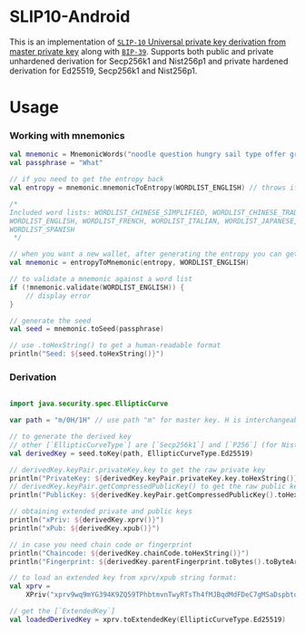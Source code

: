 # SLIP10-Android

This is an implementation of [`SLIP-10` Universal private key derivation from master private key](https://github.com/satoshilabs/slips/blob/master/slip-0010.md)
along with [`BIP-39`](https://github.com/bitcoin/bips/blob/master/bip-0039.mediawiki). 
Supports both public and private unhardened derivation for Secp256k1 and Nist256p1 and private hardened derivation for Ed25519, Secp256k1 and Nist256p1.

# Usage

### Working with mnemonics
```kotlin
val mnemonic = MnemonicWords("noodle question hungry sail type offer grocery clay nation hello mixture forum")
val passphrase = "What"

// if you need to get the entropy back
val entropy = mnemonic.mnemonicToEntropy(WORDLIST_ENGLISH) // throws if mnemonic is invalid

/*
Included word lists: WORDLIST_CHINESE_SIMPLIFIED, WORDLIST_CHINESE_TRADITIONAL,
WORDLIST_ENGLISH, WORDLIST_FRENCH, WORDLIST_ITALIAN, WORDLIST_JAPANESE, WORDLIST_KOREAN,
WORDLIST_SPANISH
 */

// when you want a new wallet, after generating the entropy you can get the mnemonic
val mnemonic = entropyToMnemonic(entropy, WORDLIST_ENGLISH)

// to validate a mnemonic against a word list
if (!mnemonic.validate(WORDLIST_ENGLISH)) {
    // display error
}

// generate the seed
val seed = mnemonic.toSeed(passphrase)

// use .toHexString() to get a human-readable format
println("Seed: ${seed.toHexString()}")
```

### Derivation

```kotlin

import java.security.spec.EllipticCurve

var path = "m/0H/1H" // use path "m" for master key. H is interchangeable with ' for hardened paths

// to generate the derived key
// other [`EllipticCurveType`] are [`Secp256k1`] and [`P256`] (for Nist256p1/Secp256r1)
val derivedKey = seed.toKey(path, EllipticCurveType.Ed25519)

// derivedKey.keyPair.privateKey.key to get the raw private key
println("PrivateKey: ${derivedKey.keyPair.privateKey.key.toHexString()}")
// derivedKey.keyPair.getCompressedPublicKey() to get the raw public key
println("PublicKey: ${derivedKey.keyPair.getCompressedPublicKey().toHexString()}")

// obtaining extended private and public keys
println("xPriv: ${derivedKey.xprv()}")
println("xPub: ${derivedKey.xpub()}")

// in case you need chain code or fingerprint
println("Chaincode: ${derivedKey.chainCode.toHexString()}")
println("Fingerprint: ${derivedKey.parentFingerprint.toBytes().toByteArray().toHexString()}")

// to load an extended key from xprv/xpub string format:
val xprv =
    XPriv("xprv9wq9mYG394K9ZQ59TPhbtmvnTwyRTsTh4fMJBqdMdFDeC7gMSaDspbtorrCETDDt3a87QEFFfF73qrss8i7Tc5xJJqCopzVZ3q3DmNMpeQA")

// get the [`ExtendedKey`]
val loadedDerivedKey = xprv.toExtendedKey(EllipticCurveType.Ed25519)
```
